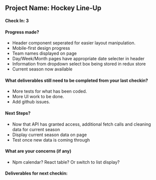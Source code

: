 ## Project Name: Hockey Line-Up

#### Check In: 3

#### Progress made?

* Header component seperated for easier layout manipulation.
* Mobile-first design progress
* Team names displayed on page
* Day/Week/Month pages have appropriate date selecter in header
* Information from dropdown select box being stored in redux store
* Current season now available

#### What deliverables still need to be completed from your last checkin?

* More tests for what has been coded.
* More UI work to be done.
* Add github issues.

#### Next Steps?

* Now that API has granted access, additional fetch calls and cleaning data for current season
* Display current season data on page
* Test once new data is coming through

#### What are your concerns (if any)

* Npm calendar? React table? Or switch to list display? 

#### Deliverables for next checkin:
